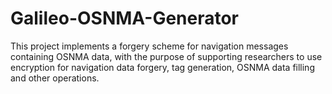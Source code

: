 # Galileo-OSNMA-Generator
This project implements a forgery scheme for navigation messages containing OSNMA data, with the purpose of supporting researchers to use encryption for navigation data forgery, tag generation, OSNMA data filling and other operations.
